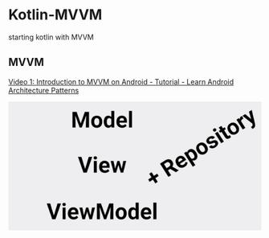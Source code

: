 # Kotlin-MVVM
starting kotlin with MVVM


## MVVM
[Video 1: Introduction to MVVM on Android - Tutorial - Learn Android Architecture Patterns](https://www.youtube.com/watch?v=_T4zjIEkGOM)

![1](https://github.com/testacnt145/Kotlin-MVVM/blob/master/!/mvvm-v1.PNG)
